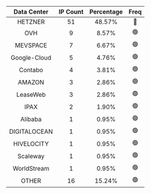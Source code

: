 | Data Center | IP Count | Percentage | Freq |
|:------------:|:--------:|:-----------:|:-----:|
| HETZNER | 51 | 48.57% | 🔴 |
| OVH | 9 | 8.57% | 🟢 |
| MEVSPACE | 7 | 6.67% | 🟢 |
| Google-Cloud | 5 | 4.76% | 🟢 |
| Contabo | 4 | 3.81% | 🟢 |
| AMAZON | 3 | 2.86% | 🟢 |
| LeaseWeb | 3 | 2.86% | 🟢 |
| IPAX | 2 | 1.90% | 🟢 |
| Alibaba | 1 | 0.95% | 🟢 |
| DIGITALOCEAN | 1 | 0.95% | 🟢 |
| HIVELOCITY | 1 | 0.95% | 🟢 |
| Scaleway | 1 | 0.95% | 🟢 |
| WorldStream | 1 | 0.95% | 🟢 |
| OTHER | 16 | 15.24% | 🟢 |